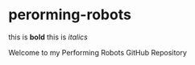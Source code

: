 # perorming-robots

this is **bold**
this is *italics*

Welcome to my Performing Robots GitHub Repository
